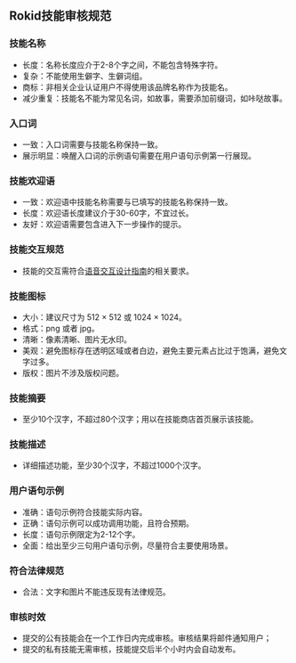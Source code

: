 ## Rokid技能审核规范

### 技能名称
- 长度：名称长度应介于2-8个字之间，不能包含特殊字符。
- 复杂：不能使用生僻字、生僻词组。 
- 商标：非相关企业认证用户不得使用该品牌名称作为技能名。 
- 减少重复：技能名不能为常见名词，如故事，需要添加前缀词，如咔哒故事。


### 入口词
- 一致：入口词需要与技能名称保持一致。 
- 展示明显：唤醒入口词的示例语句需要在用户语句示例第一行展现。

### 技能欢迎语
- 一致：欢迎语中技能名称需要与已填写的技能名称保持一致。 
- 长度：欢迎语长度建议介于30-60字，不宜过长。
- 友好：欢迎语需要包含进入下一步操作的提示。

### 技能交互规范
- 技能的交互需符合[语音交互设计指南](https://developer.rokid.com/docs/2-RokidDocument/1-SkillsKit/rokid-voice-interaction-guidelines.html)的相关要求。

### 技能图标
- 大小：建议尺寸为 512 × 512 或 1024 × 1024。
- 格式：png 或者 jpg。 
- 清晰：像素清晰、图片无水印。 
- 美观：避免图标存在透明区域或者白边，避免主要元素占比过于饱满，避免文字过多。 
- 版权：图片不涉及版权问题。

### 技能摘要
- 至少10个汉字，不超过80个汉字；用以在技能商店首页展示该技能。

### 技能描述
- 详细描述功能，至少30个汉字，不超过1000个汉字。

### 用户语句示例
- 准确：语句示例符合技能实际内容。 
- 正确：语句示例可以成功调用功能，且符合预期。 
- 长度：语句示例限定为2-12个字。 
- 全面：给出至少三句用户语句示例，尽量符合主要使用场景。

### 符合法律规范
- 合法：文字和图片不能违反现有法律规范。

### 审核时效
- 提交的公有技能会在一个工作日内完成审核。审核结果将邮件通知用户；
- 提交的私有技能无需审核，技能提交后半个小时内会自动发布。


